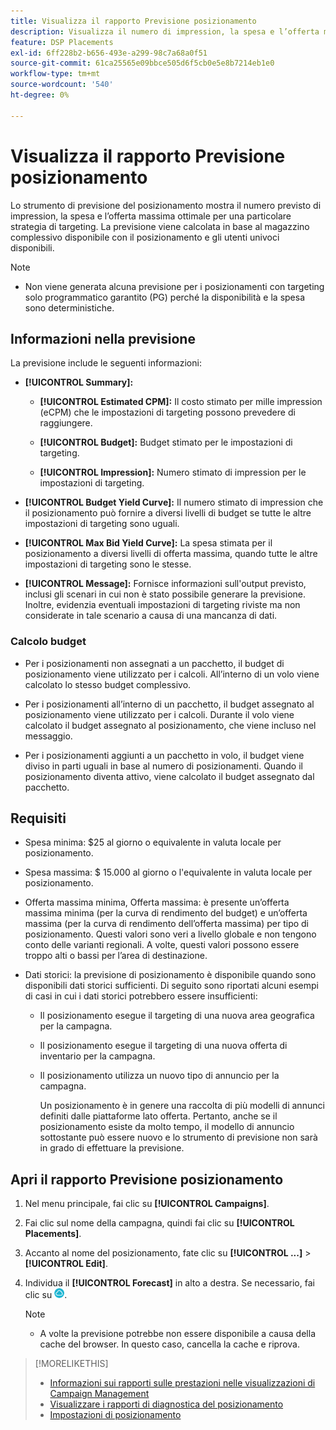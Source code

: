 ```yaml
---
title: Visualizza il rapporto Previsione posizionamento
description: Visualizza il numero di impression, la spesa e l’offerta massima ottimale previste per una particolare strategia di targeting per un posizionamento.
feature: DSP Placements
exl-id: 6ff228b2-b656-493e-a299-98c7a68a0f51
source-git-commit: 61ca25565e09bbce505d6f5cb0e5e8b7214eb1e0
workflow-type: tm+mt
source-wordcount: '540'
ht-degree: 0%

---
```


# Visualizza il rapporto Previsione posizionamento

<!-- Does this really belong in the Campaign Management > Reports section or in the Placements section? -->

Lo strumento di previsione del posizionamento mostra il numero previsto di impression, la spesa e l’offerta massima ottimale per una particolare strategia di targeting. La previsione viene calcolata in base al magazzino complessivo disponibile con il posizionamento e gli utenti univoci disponibili.

>[!NOTE]
>
>* Non viene generata alcuna previsione per i posizionamenti con targeting solo programmatico garantito (PG) perché la disponibilità e la spesa sono deterministiche.

## Informazioni nella previsione

La previsione include le seguenti informazioni:

* **[!UICONTROL Summary]:**

   * **[!UICONTROL Estimated CPM]:** Il costo stimato per mille impression (eCPM) che le impostazioni di targeting possono prevedere di raggiungere.

   * **[!UICONTROL Budget]:** Budget stimato per le impostazioni di targeting.

   * **[!UICONTROL Impression]:** Numero stimato di impression per le impostazioni di targeting.

* **[!UICONTROL Budget Yield Curve]:** Il numero stimato di impression che il posizionamento può fornire a diversi livelli di budget se tutte le altre impostazioni di targeting sono uguali.

* **[!UICONTROL Max Bid Yield Curve]:** La spesa stimata per il posizionamento a diversi livelli di offerta massima, quando tutte le altre impostazioni di targeting sono le stesse.

* **[!UICONTROL Message]:** Fornisce informazioni sull&#39;output previsto, inclusi gli scenari in cui non è stato possibile generare la previsione. Inoltre, evidenzia eventuali impostazioni di targeting riviste ma non considerate in tale scenario a causa di una mancanza di dati.

### Calcolo budget

* Per i posizionamenti non assegnati a un pacchetto, il budget di posizionamento viene utilizzato per i calcoli. All’interno di un volo viene calcolato lo stesso budget complessivo.

* Per i posizionamenti all’interno di un pacchetto, il budget assegnato al posizionamento viene utilizzato per i calcoli. Durante il volo viene calcolato il budget assegnato al posizionamento, che viene incluso nel messaggio.

* Per i posizionamenti aggiunti a un pacchetto in volo, il budget viene diviso in parti uguali in base al numero di posizionamenti. Quando il posizionamento diventa attivo, viene calcolato il budget assegnato dal pacchetto.

## Requisiti

* Spesa minima: $25 al giorno o equivalente in valuta locale per posizionamento.

* Spesa massima: $ 15.000 al giorno o l&#39;equivalente in valuta locale per posizionamento.

* Offerta massima minima, Offerta massima: è presente un’offerta massima minima (per la curva di rendimento del budget) e un’offerta massima (per la curva di rendimento dell’offerta massima) per tipo di posizionamento. Questi valori sono veri a livello globale e non tengono conto delle varianti regionali. A volte, questi valori possono essere troppo alti o bassi per l’area di destinazione.

* Dati storici: la previsione di posizionamento è disponibile quando sono disponibili dati storici sufficienti. Di seguito sono riportati alcuni esempi di casi in cui i dati storici potrebbero essere insufficienti:

   * Il posizionamento esegue il targeting di una nuova area geografica per la campagna.

   * Il posizionamento esegue il targeting di una nuova offerta di inventario per la campagna.

   * Il posizionamento utilizza un nuovo tipo di annuncio per la campagna.

     Un posizionamento è in genere una raccolta di più modelli di annunci definiti dalle piattaforme lato offerta. Pertanto, anche se il posizionamento esiste da molto tempo, il modello di annuncio sottostante può essere nuovo e lo strumento di previsione non sarà in grado di effettuare la previsione.

## Apri il rapporto Previsione posizionamento

1. Nel menu principale, fai clic su **[!UICONTROL Campaigns]**.

1. Fai clic sul nome della campagna, quindi fai clic su **[!UICONTROL Placements]**.

1. Accanto al nome del posizionamento, fate clic su  **[!UICONTROL ...]** > **[!UICONTROL Edit]**.

1. Individua il **[!UICONTROL Forecast]** in alto a destra. Se necessario, fai clic su ![Previsione](/help/dsp/assets/placement-forecast.png).

   >[!NOTE]
   >
   >* A volte la previsione potrebbe non essere disponibile a causa della cache del browser. In questo caso, cancella la cache e riprova.

>[!MORELIKETHIS]
>
>* [Informazioni sui rapporti sulle prestazioni nelle visualizzazioni di Campaign Management](campaign-reports-about.md)
>* [Visualizzare i rapporti di diagnostica del posizionamento](/help/dsp/campaign-management/reports/placement-diagnostics.md)
>* [Impostazioni di posizionamento](/help/dsp/campaign-management/placements/placement-settings.md)

